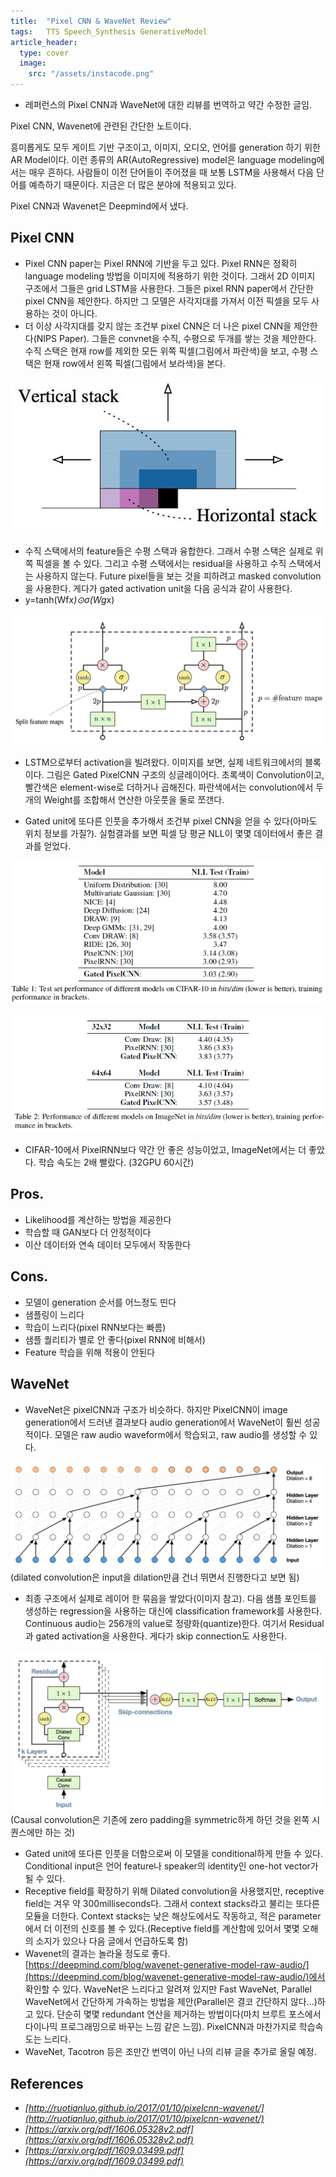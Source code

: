```yaml
---
title:  "Pixel CNN & WaveNet Review"
tags:	TTS Speech_Synthesis GenerativeModel
article_header:
  type: cover
  image:
    src: "/assets/instacode.png"
---
```


+	레퍼런스의 Pixel CNN과 WaveNet에 대한 리뷰를 번역하고 약간 수정한 글임.

Pixel CNN, Wavenet에 관련된 간단한 노트이다.

흥미롭게도 모두 게이트 기반 구조이고, 이미지, 오디오, 언어를 generation 하기 위한 AR Model이다. 이런 종류의 AR(AutoRegressive) model은 language modeling에서는 매우 흔하다. 사람들이 이전 단어들이 주어졌을 때 보통 LSTM을 사용해서 다음 단어를 예측하기 때문이다. 지금은 더 많은 분야에 적용되고 있다.

Pixel CNN과 Wavenet은 Deepmind에서 냈다.

## Pixel CNN
+	Pixel CNN paper는 Pixel RNN에 기반을 두고 있다. Pixel RNN은 정확히 language modeling 방법을 이미지에 적용하기 위한 것이다. 그래서 2D 이미지 구조에서 그들은 grid LSTM을 사용한다. 그들은 pixel RNN paper에서 간단한 pixel CNN을 제안한다. 하지만 그 모델은 사각지대를 가져서 이전 픽셀을 모두 사용하는 것이 아니다.
+	더 이상 사각지대를 갖지 않는 조건부 pixel CNN은 더 나은 pixel CNN을 제안한다(NIPS Paper). 그들은 convnet을 수직, 수평으로 두개를 쌓는 것을 제안한다. 수직 스택은 현재 row를 제외한 모든 위쪽 픽셀(그림에서 파란색)을 보고, 수평 스택은 현재 row에서 왼쪽 픽셀(그림에서 보라색)을 본다.

![Screenshot Jupyter](https://raw.githubusercontent.com/yangyangii/yangyangii.github.io/master/assets/_posts/pixel_cnn_example.jpg  "pixel_cnn_example")

+	수직 스택에서의 feature들은 수평 스택과 융합한다. 그래서 수평 스택은 실제로 위쪽 픽셀을 볼 수 있다. 그리고 수평 스택에서는 residual을 사용하고 수직 스택에서는 사용하지 않는다. Future pixel들을 보는 것을 피하려고 masked convolution을 사용한다. 게다가 gated activation unit을 다음 공식과 같이 사용한다.
+	y=tanh(Wf*x)⊙σ(Wg*x)

![Screenshot Jupyter](https://raw.githubusercontent.com/yangyangii/yangyangii.github.io/master/assets/_posts/gated_pixel_cnn.jpg  "gated_pixel_cnn")

+	LSTM으로부터 activation을 빌려왔다. 이미지를 보면, 실제 네트워크에서의 블록이다. 그림은 Gated PixelCNN 구조의 싱글레이어다. 초록색이 Convolution이고, 빨간색은 element-wise로 더하거나 곱해진다. 파란색에서는 convolution에서 두개의 Weight를 조합해서 연산한 아웃풋을 둘로 쪼갠다.

+	Gated unit에 또다른 인풋을 추가해서 조건부 pixel CNN을 얻을 수 있다(아마도 위치 정보를 가질?). 실험결과를 보면 픽셀 당 평균 NLL이 몇몇 데이터에서 좋은 결과를 얻었다.

![Screenshot Jupyter](https://raw.githubusercontent.com/yangyangii/yangyangii.github.io/master/assets/_posts/pixel_cnn_result1.png  "pixel_cnn_result1")

![Screenshot Jupyter](https://raw.githubusercontent.com/yangyangii/yangyangii.github.io/master/assets/_posts/pixel_cnn_result2.png  "pixel_cnn_result2")

+	CIFAR-10에서 PixelRNN보다 약간 안 좋은 성능이었고, ImageNet에서는 더 좋았다. 학습 속도는 2배 빨랐다. (32GPU 60시간)

## Pros.
+	Likelihood를 계산하는 방법을 제공한다
+	학습할 때 GAN보다 더 안정적이다
+	이산 데이터와 연속 데이터 모두에서 작동한다


## Cons.
+	모델이 generation 순서를 어느정도 띤다
+	샘플링이 느리다
+	학습이 느리다(pixel RNN보다는 빠름)
+	샘플 퀄리티가 별로 안 좋다(pixel RNN에 비해서)
+	Feature 학습을 위해 적용이 안된다

## WaveNet
+	WaveNet은 pixelCNN과 구조가 비슷하다. 하지만 PixelCNN이 image generation에서 드러낸 결과보다 audio generation에서 WaveNet이 훨씬 성공적이다. 모델은 raw audio waveform에서 학습되고, raw audio를 생성할 수 있다.

![Screenshot Jupyter](https://raw.githubusercontent.com/yangyangii/yangyangii.github.io/master/assets/_posts/dilated_causal_convolution.jpg  "dilated_causal_convolution")
(dilated convolution은 input을 dilation만큼 건너 뛰면서 진행한다고 보면 됨)

+	최종 구조에서 실제로 레이어 한 묶음을 쌓았다(이미지 참고). 다음 샘플 포인트를 생성하는 regression을 사용하는 대신에 classification framework를 사용한다. Continuous audio는 256개의 value로 정량화(quantize)한다. 여기서 Residual과 gated activation을 사용한다. 게다가 skip connection도 사용한다.

![Screenshot Jupyter](https://raw.githubusercontent.com/yangyangii/yangyangii.github.io/master/assets/_posts/wavenet_architecture.jpg  "wavenet_architecture")
(Causal convolution은 기존에 zero padding을 symmetric하게 하던 것을 왼쪽 시퀀스에만 하는 것)

+	Gated unit에 또다른 인풋을 더함으로써 이 모델을 conditional하게 만들 수 있다. Conditional input은 언어 feature나 speaker의 identity인 one-hot vector가 될 수 있다.
+	Receptive field를 확장하기 위해 Dilated convolution을 사용했지만, receptive field는 겨우 약 300milliseconds다. 그래서 context stacks라고 불리는 또다른 모듈을 더한다. Context stacks는 낮은 해상도에서도 작동하고, 적은 parameter에서 더 이전의 신호를 볼 수 있다.(Receptive field를 계산함에 있어서 몇몇 오해의 소지가 있으나 다음 글에서 언급하도록 함)
+	Wavenet의 결과는 놀라울 정도로 좋다. [https://deepmind.com/blog/wavenet-generative-model-raw-audio/](https://deepmind.com/blog/wavenet-generative-model-raw-audio/)에서 확인할 수 있다. WaveNet은 느리다고 알려져 있지만 Fast WaveNet, Parallel WaveNet에서 간단하게 가속하는 방법을 제안(Parallel은 결코 간단하지 않다...)하고 있다. 단순히 몇몇 redundant 연산을 제거하는 방법이다(마치 브루트 포스에서 다이나믹 프로그래밍으로 바꾸는 느낌 같은 느낌). PixelCNN과 마찬가지로 학습속도는 느리다.
+	WaveNet, Tacotron 등은 조만간 번역이 아닌 나의 리뷰 글을 추가로 올릴 예정.


## References
+   <em>[http://ruotianluo.github.io/2017/01/10/pixelcnn-wavenet/](http://ruotianluo.github.io/2017/01/10/pixelcnn-wavenet/)</em>
+	<em>[https://arxiv.org/pdf/1606.05328v2.pdf](https://arxiv.org/pdf/1606.05328v2.pdf)</em>
+	<em>[https://arxiv.org/pdf/1609.03499.pdf](https://arxiv.org/pdf/1609.03499.pdf)</em>